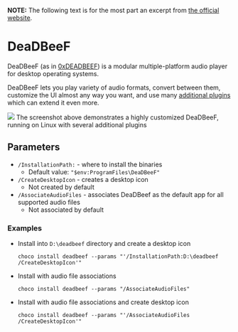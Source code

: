 **NOTE:** The following text is for the most part an excerpt from [the official website](https://deadbeef.sourceforge.io).

# DeaDBeeF
DeaDBeeF (as in [0xDEADBEEF](http://en.wikipedia.org/wiki/Hexspeak)) is a modular multiple-platform audio player for desktop operating systems.

DeaDBeeF lets you play variety of audio formats, convert between them, customize the UI almost any way you want, and use many [additional plugins](https://deadbeef.sourceforge.io/plugins.html) which can extend it even more.

![](https://cdn.jsdelivr.net/gh/jakublevy/chocopkgs/deadbeef/preview.png)
The screenshot above demonstrates a highly customized DeaDBeeF, running on Linux with several additional plugins

## Parameters
* `/InstallationPath:` - where to install the binaries
  - Default value: `"$env:ProgramFiles\DeaDBeeF"`
* `/CreateDesktopIcon` - creates a desktop icon
  - Not created by default
* `/AssociateAudioFiles` - associates DeaDBeef as the default app for all supported audio files
  - Not associated by default

### Examples
* Install into `D:\deadbeef` directory and create a desktop icon
  ```
  choco install deadbeef --params "'/InstallationPath:D:\deadbeef /CreateDesktopIcon'"
  ```

* Install with audio file associations
  ```
  choco install deadbeef --params "/AssociateAudioFiles"
  ```

* Install with audio file associations and create desktop icon
  ```
  choco install deadbeef --params "'/AssociateAudioFiles /CreateDesktopIcon'"
  ```